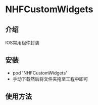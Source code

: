 # NHFCustomWidgets
<h2>介绍</h2>
<p>IOS常用组件封装</p>
<h2>安装</h2>
<ul>
<li>pod 'NHFCustomWidgets'</li>
<li>手动下载然后将文件夹拖至工程中即可</li>
</ul>

<h2>使用方法</h2>
